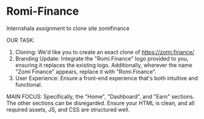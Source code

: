 # Romi-Finance
Internshala assignment to clone site zomifinance 

OUR TASK:
1. Cloning: We'd like you to create an exact clone of https://zomi.finance/
2. Branding Update: Integrate the "Romi.Finance" logo provided to you, ensuring it replaces the existing logo. Additionally, wherever the name "Zomi Finance" appears, replace it with "Romi.Finance".
3. User Experience: Ensure a front-end experience that's both intuitive and functional.

MAIN FOCUS:
Specifically, the "Home", "Dashboard", and "Earn" sections. The other sections can be disregarded.
Ensure your HTML is clean, and all required assets, JS, and CSS are structured well.


